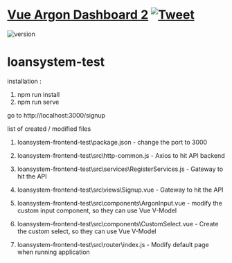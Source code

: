# [Vue Argon Dashboard 2](http://demos.creative-tim.com/vue-argon-dashboard/?ref=readme-vad) [![Tweet](https://img.shields.io/twitter/url/http/shields.io.svg?style=social&logo=twitter)](https://twitter.com/intent/tweet?url=https://www.creative-tim.com/product/vue-argon-dashboard&text=Check%20Vue%Argon%20Dashboard%20made%20by%20@CreativeTim%20#webdesign%20#dashboard%20#argondesign%20#vue%20https://www.creative-tim.com/product/vue-argon-dashboard)

![version](https://img.shields.io/badge/version-3.0.0-blue.svg)


# loansystem-test

installation : 
1. npm run install
2. npm run serve

go to http://localhost:3000/signup

list of created / modified files
   1. loansystem-frontend-test\package.json - change the port to 3000
   
   2. loansystem-frontend-test\src\http-common.js - Axios to hit API backend
    
   3. loansystem-frontend-test\src\services\RegisterServices.js - Gateway to hit the API
    
   4. loansystem-frontend-test\src\views\Signup.vue - Gateway to hit the API
    
   5. loansystem-frontend-test\src\components\ArgonInput.vue - modify the custom input component, so they can use Vue V-Model
    
   6. loansystem-frontend-test\src\components\CustomSelect.vue - Create the custom select, so they can use Vue V-Model
    
   7. loansystem-frontend-test\src\router\index.js - Modify default page when running application
